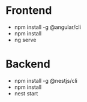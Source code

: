 # Frontend
- npm install -g @angular/cli
- npm install
- ng serve

# Backend
- npm install -g @nestjs/cli
- npm install
- nest start
